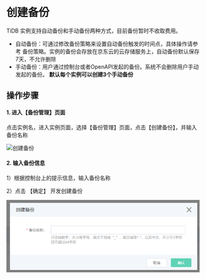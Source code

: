 # 创建备份
TiDB 实例支持自动备份和手动备份两种方式，目前备份暂时不收取费用。
- 自动备份：可通过修改备份策略来设置自动备份触发的时间点，具体操作请参考 备份策略。实例的备份会存放在京东云的云存储服务上，自动备份默认保存7天，不允许删除
- 手动备份：用户通过控制台或者OpenAPI发起的备份。系统不会删除用户手动发起的备份。 **默认每个实例可以创建3个手动备份**


## 操作步骤 
#### 1. 进入【备份管理】页面 
点击实例名，进入实例页面，选择【备份管理】页面，点击【创建备份】，并输入备份名称

![创建备份](../../../../../../image/TiDB/Create-Backup-1.png)

#### 2. 输入备份信息
1）根据控制台上的提示信息，输入备份名称

2）点击 【确定】 开发创建备份

![创建备份](../../../../../image/TiDB/Create-Backup-2.png)
